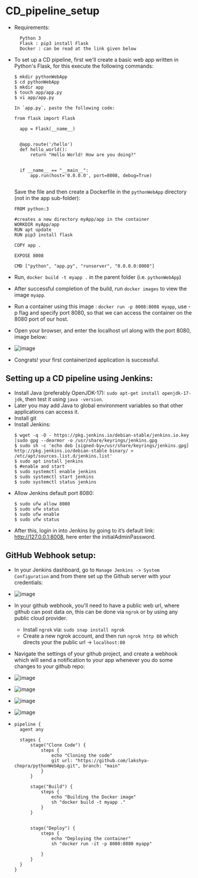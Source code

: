 # CD_pipeline_setup
- Requirements:
  ```
    Python 3 
    Flask : pip3 install Flask
    Docker : can be read at the link given below
  ```
- To set up a CD pipeline, first we'll create a basic web app written in Python's Flask, for this execute the following commands:
  ```
  $ mkdir pythonWebApp
  $ cd pythonWebApp
  $ mkdir app
  $ touch app/app.py
  $ vi app/app.py
  ```
  
  ```
  In `app.py`, paste the following code:
   
  from flask import Flask
    
    app = Flask(__name__)
    
    
    @app.route('/hello')
    def hello_world():
        return "Hello World! How are you doing?"
    
    
    if __name__ == "__main__":
        app.run(host='0.0.0.0', port=8008, debug=True)
 
    ```
  Save the file and then create a Dockerfile in the `pythonWebApp` directory (not in the app sub-folder):
  ```
  FROM python:3

  #creates a new directory myApp/app in the container
  WORKDIR myApp/app
  RUN apt update
  RUN pip3 install flask
  
  COPY app .
  
  EXPOSE 8008
  
  CMD ["python", "app.py", "runserver", "0.0.0.0:8008"]

  ```
- Run, `docker build -t myapp .` in the parent folder (i.e. `pythonWebApp`)
- After successful completion of the build, run `docker images` to view the image `myapp`.
- Run a container using this image : `docker run -p 8008:8008 myapp`, use -p flag and specify port 8080, so that we can access the container on the 8080 port of our host.
- Open your browser, and enter the localhost url along with the port 8080, image below:
- ![image](https://github.com/lakshya-chopra/CD_pipeline_setup/assets/77010972/c0ca9d9b-f4cb-4d7a-a2ef-4cdb4b22399e)
- Congrats! your first containerized application is successful.

## Setting up a CD pipeline using Jenkins:
- Install Java (preferably OpenJDK-17):
  `sudo apt-get install openjdk-17-jdk`, then
  test it using `java -version`.
- Later you may add Java to global environment variables so that other applications can access it.
- Install git
- Install Jenkins:
    ```
    $ wget -q -O - https://pkg.jenkins.io/debian-stable/jenkins.io.key |sudo gpg --dearmor -o /usr/share/keyrings/jenkins.gpg
    $ sudo sh -c 'echo deb [signed-by=/usr/share/keyrings/jenkins.gpg] http://pkg.jenkins.io/debian-stable binary/ > /etc/apt/sources.list.d/jenkins.list'
    $ sudo apt install jenkins
    $ #enable and start
    $ sudo systemctl enable jenkins
    $ sudo systemctl start jenkins
    $ sudo systemctl status jenkins
    ```
- Allow Jenkins default port 8080:
  ```
  $ sudo ufw allow 8080
  $ sudo ufw status
  $ sudo ufw enable
  $ sudo ufw status
  ```
- After this, login in into Jenkins by going to it’s default link: http://127.0.0.1:8008, here enter the initialAdminPassword.

## GitHub Webhook setup:
-  In your Jenkins dashboard, go to `Manage Jenkins -> System Configuration` and from there set up the Github server with your credentials:
- ![image](https://github.com/lakshya-chopra/CD_pipeline_setup/assets/77010972/a97e68dd-868d-441d-8589-094bae0278b5)
- In your github webhook, you'll need to have a public web url, where github can post data on, this can be done via `ngrok` or by using any public cloud provider.
    - Install `ngrok` via: ```sudo snap install ngrok```
    - Create a new ngrok account, and then run `ngrok http 80` which directs your the public url -> `localhost:80`

- Navigate the settings of your github project, and create a webhook which will send a notification to your app whenever you do some changes to your github repo:
- ![image](https://github.com/lakshya-chopra/CD_pipeline_setup/assets/77010972/84edf10b-6fbd-4d03-9be0-adb8542ec9e6)

- ![image](https://github.com/lakshya-chopra/CD_pipeline_setup/assets/77010972/2ffc188c-3687-41b5-8f82-e8adf8c5bb49)
- ![image](https://github.com/lakshya-chopra/CD_pipeline_setup/assets/77010972/8c0491ae-cab0-49e3-a05a-4e161ab0b5b9)
- ![image](https://github.com/lakshya-chopra/CD_pipeline_setup/assets/77010972/e571636f-92f4-478c-9fbb-89dd3d72caca)
- ```
  pipeline {
    agent any

    stages {
        stage("Clone Code") {
            steps {
                echo "Cloning the code"
                git url: "https://github.com/lakshya-chopra/pythonWebApp.git", branch: "main"
            }
        }

        stage("Build") {
            steps {
                echo "Building the Docker image"
                sh "docker build -t myapp ."
            }
        }


        stage("Deploy") {
            steps {
                echo "Deploying the container"
                sh "docker run -it -p 8080:8080 myapp"
                
            }
        }
    }
  }
```





